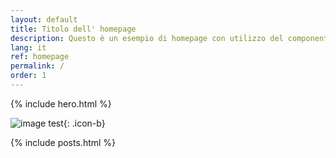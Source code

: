 ```yaml
---
layout: default
title: Titolo dell' homepage
description: Questo è un esempio di homepage con utilizzo del componente "hero"
lang: it
ref: homepage
permalink: /
order: 1
---
```


{% include hero.html %}

![image test](/github_pages-test/assets/images/b.svg){: .icon-b}
<main class="container my-4" markdown="1">

{% include posts.html %}

</main>

